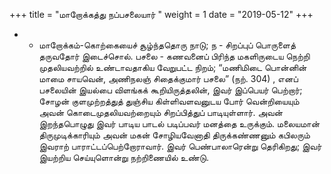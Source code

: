 ﻿+++
title = "மாறோக்கத்து நப்பசலையார்  "
weight = 1
date = "2019-05-12"
+++


- -  மாறோக்கம்-கொற்கையைச் சூழ்ந்ததொரு நாடு; ந - சிறப்புப் பொருளைத் தருவதோர் இடைச்சொல். பசலை - கணவனைப் பிரிந்த மகளிருடைய நெற்றி முதலியவற்றில் உண்டாவதாகிய வேறுபட்ட நிறம்; “மணிமிடை பொன்னின் மாமை சாயவென், அணிநலஞ் சிதைக்குமார் பசலை” (நற். 304) , எனப் பசலையின் இயல்பை விளங்கக் கூறியிருத்தலின், இவர் இப்பெயர் பெற்றார்; சோழன் குளமுற்றத்துத் துஞ்சிய கிள்ளிவளவனுடய போர் வென்றியையும் அவன் கொடைமுதலியவற்றையும் சிறப்பித்துப் பாடியுள்ளார். அவன் இறந்தபொழுது இவர் பாடிய பாடல் படிப்பவர் மனத்தை உருக்கும். மலையமான் திருமுடிக்காரியும் அவன் மகன் சோழியவேனாதி திருக்கண்ணனும் கபிலரும் இவராற் பாராட்டப்பெற்றோராவார். இவர் பெண்பாலாரென்று தெரிகிறது; இவர் இயற்றிய செய்யுளொன்று நற்றிணையில் உண்டு. 
